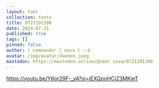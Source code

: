 ```yaml
---
layout: toot
collection: toots
title: 0721191300
date: 2024-07-21
published: true
tags: []
pinned: false
author: ⸸ commander ░ nova ⸸ :~$
avatar: /img/avatar/daemon.jpeg
mastodon: https://mastodon.online/@cmdr_nova/0721191300
---
```


https://youtu.be/Y6or29F-_yA?si=iEXQpoHCjZ3MKieT
